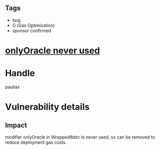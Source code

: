## Tags

- bug
- G (Gas Optimization)
- sponsor confirmed

# [onlyOracle never used](https://github.com/code-423n4/2021-10-badgerdao-findings/issues/80) 

# Handle

pauliax


# Vulnerability details

## Impact
modifier onlyOracle in WrappedIbbtc is never used, so can be removed to reduce deployment gas costs.


